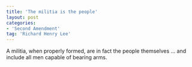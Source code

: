 ```yaml
---
title: 'The militia is the people'
layout: post
categories:
- 'Second Amendment'
tag: 'Richard Henry Lee'
---
```


A militia, when properly formed, are in fact the people themselves … and include all men capable of bearing arms.